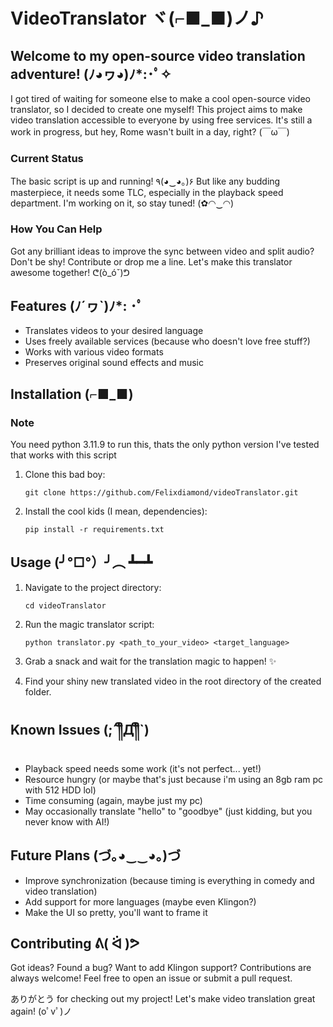 # VideoTranslator ヾ(⌐■_■)ノ♪

## Welcome to my open-source video translation adventure! (ﾉ◕ヮ◕)ﾉ*:･ﾟ✧

I got tired of waiting for someone else to make a cool open-source video translator, so I decided to create one myself! This project aims to make video translation accessible to everyone by using free services. It's still a work in progress, but hey, Rome wasn't built in a day, right? (￣ω￣)

### Current Status
The basic script is up and running! ٩(◕‿◕｡)۶ But like any budding masterpiece, it needs some TLC, especially in the playback speed department. I'm working on it, so stay tuned! (✿◠‿◠)

### How You Can Help
Got any brilliant ideas to improve the sync between video and split audio? Don't be shy! Contribute or drop me a line. Let's make this translator awesome together! ᕦ(ò_óˇ)ᕤ

## Features (ﾉ´ヮ`)ﾉ*: ･ﾟ
- Translates videos to your desired language
- Uses freely available services (because who doesn't love free stuff?)
- Works with various video formats
- Preserves original sound effects and music

## Installation (⌐■_■)

### Note
You need python 3.11.9 to run this, thats the only python version I've tested that works with this script

1. Clone this bad boy:
   ```
   git clone https://github.com/Felixdiamond/videoTranslator.git
   ```

2. Install the cool kids (I mean, dependencies):
   ```
   pip install -r requirements.txt
   ```

## Usage (╯°□°）╯︵ ┻━┻

1. Navigate to the project directory:
   ```
   cd videoTranslator
   ```

2. Run the magic translator script:
   ```
   python translator.py <path_to_your_video> <target_language>
   ```

3. Grab a snack and wait for the translation magic to happen! ✨

4. Find your shiny new translated video in the root directory of the created folder.

## Known Issues (;´༎ຶД༎ຶ`)
- Playback speed needs some work (it's not perfect... yet!)
- Resource hungry (or maybe that's just because i'm using an 8gb ram pc with 512 HDD lol)
- Time consuming (again, maybe just my pc)
- May occasionally translate "hello" to "goodbye" (just kidding, but you never know with AI!)

## Future Plans (づ｡◕‿‿◕｡)づ
- Improve synchronization (because timing is everything in comedy and video translation)
- Add support for more languages (maybe even Klingon?)
- Make the UI so pretty, you'll want to frame it

## Contributing ᕕ( ᐛ )ᕗ
Got ideas? Found a bug? Want to add Klingon support? Contributions are always welcome! Feel free to open an issue or submit a pull request.

ありがとう for checking out my project! Let's make video translation great again! (oﾟvﾟ)ノ